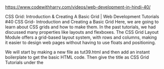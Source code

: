 https://www.codewithharry.com/videos/web-development-in-hindi-40/

CSS Grid: Introduction & Creating A Basic Grid | Web Development Tutorials #40
CSS Grid- Introduction and Creating a Basic Grid
Here, we are going to learn about CSS grids and how to make them. In the past tutorials, we had discussed many properties like layouts and flexboxes. The CSS Grid Layout Module offers a grid-based layout system, with rows and columns, making it easier to design web pages without having to use floats and positioning. 

We will start by making a new file as tut39.html and then add an instant boilerplate to get the basic HTML code. Then give the title as CSS Grid Tutorials under the <title> tag. CSS grids are the display properties that allow us to transform any box into the grid. The main difference between flexbox and grid is, in flexbox, we can either move the box in horizontal or vertical directions but in the grid system, we can make the two-dimensional grid systems as follows-




Let us write our HTML code to get started. We will create nine divs inside the container as follows-

<body>
    <div class="container">
        <div class="item">This is Item-1</div>
        <div class="item">This is Item-2</div>
        <div class="item">This is Item-3</div>
        <div class="item">This is Item-4</div>
        <div class="item">This is Item-5</div>
        <div class="item">This is Item-6</div>
        <div class="item">This is Item-7</div>
        <div class="item">This is Item-8</div>
        <div class="item">This is Item-9</div>
    </div>
</body>
Now we have to initialize the grid and make all its components act in two-dimensional layout. For this, we have to write-

.container{
        display: grid;
}
By writing the above code, we mean to say that all the things inside the container will now behave like a grid. The grid system should not be considered same as table because table is just a normal combination of rows and columns whereas grid is a full layout system.

Now we can define our items through CSS as follows-

.item{
          height: 100px;
          width: 100px;
          background-color: red;
          margin: 3px;
}
The output will look as follows-



If we add the below code in the container as follows-

grid-template-columns: 300px 100px 100px;

It will give the output as-



But if we want that the first box should get 300px, the second 100px and the third one should be set as auto. Then we can write-

grid-template-columns: 300px 100px auto;
We can also write it using fr units as shown below-

grid-template-columns: 1fr 4fr 1fr;
The above code means from the whole width, give 1 part to the first item, 4 parts to the second item, and again 1 part to the last item. The result will look as follows-



However, if there are many items to define, then we can use this code-

grid-template-columns: repeat(3, auto);
It will assign the properties depending upon the values provided.

In this tutorial, we have discussed how to make grids. From the next tutorials, we will learn the spanning of grids and how to merge them. Also, we will learn how to make them responsive using media queries. Till then stay with the tutorials.